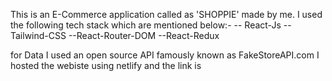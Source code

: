 This is an E-Commerce application called as 'SHOPPIE' made by me. I used the following tech stack which are mentioned below:- -- React-Js --Tailwind-CSS --React-Router-DOM --React-Redux

for Data I used an open source API famously known as FakeStoreAPI.com I hosted the webiste using netlify and the link is 
